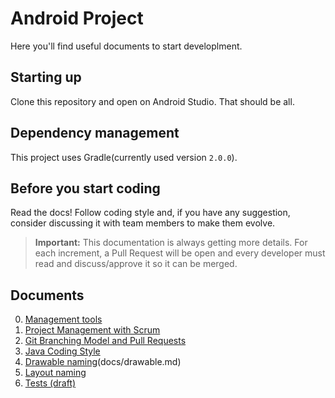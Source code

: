 # Android Project

Here you'll find useful documents to start developlment.

## Starting up

Clone this repository and open on Android Studio. That should be all.

## Dependency management

This project uses Gradle(currently used version `2.0.0`).

## Before you start coding

Read the docs! Follow coding style and, if you have any suggestion, consider discussing it with team members to make them evolve.

> **Important:** This documentation is always getting more details. For each increment, a Pull Request will be open and every developer must read and discuss/approve it so it can be merged.

## Documents
 
0. [Management tools](Inicial%20Setup%20Documentation)
0. [Project Management with Scrum](docs/project-management-with-scrum.md)
0. [Git Branching Model and Pull Requests](docs/git-branching-model-and-pull-requests.md)
0. [Java Coding Style](docs/swift-coding-style.md)
0. [Drawable naming](res/drawable/...)(docs/drawable.md)
0. [Layout naming](docs/layout.md)
0. [Tests (draft)](docs/tests.md)